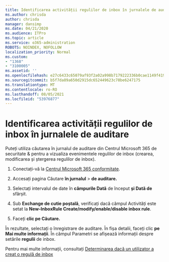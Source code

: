```yaml
---
title: Identificarea activității regulilor de inbox în jurnalele de auditare
ms.author: chrisda
author: chrisda
manager: dansimp
ms.date: 04/21/2020
ms.audience: ITPro
ms.topic: article
ms.service: o365-administration
ROBOTS: NOINDEX, NOFOLLOW
localization_priority: Normal
ms.custom:
- "1368"
- "3100005"
ms.assetid: ''
ms.openlocfilehash: e27c6433c65079af93f2a02a998b7179222336b0cae1149f4196f6fb6558ddac
ms.sourcegitcommit: b5f7da89a650d2915dc652449623c78be6247175
ms.translationtype: MT
ms.contentlocale: ro-RO
ms.lasthandoff: 08/05/2021
ms.locfileid: "53976877"
---
```

# <a name="identify-inbox-rule-activity-in-audit-logs"></a>Identificarea activității regulilor de inbox în jurnalele de auditare

Puteți utiliza căutarea în jurnalul de auditare din Centrul Microsoft 365 de securitate & pentru a vizualiza evenimentele regulilor de inbox (crearea, modificarea și ștergerea regulilor de inbox).

1. Conectați-vă la [Centrul Microsoft 365 conformitate](https://protection.office.com/).

2. Accesați pagina Căutare **în jurnalul**  >  **de auditare.**

3. Selectați intervalul de date în **câmpurile Dată** de început **și Dată de** sfârșit.

4. Sub **Exchange de cutie poștală**, verificați dacă câmpul Activități este setat la **New-InboxRule Create/modify/enable/disable inbox rule**. 

5. Faceți **clic pe Căutare.**

În rezultate, selectați o înregistrare de auditare. În fișa detalii, faceți clic **pe Mai multe informații**. În câmpul Parametri se afișează informații despre setările **regulii** de inbox.

Pentru mai multe informații, consultați [Determinarea dacă un utilizator a creat o regulă de inbox](/office365/securitycompliance/auditing-troubleshooting-scenarios#determining-if-a-user-created-an-inbox-rule)
